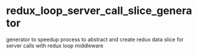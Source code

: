 # redux_loop_server_call_slice_generator
generator to speedup process to abstract and create redux data slice for server calls with redux loop middleware
